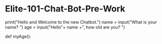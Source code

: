 # Elite-101-Chat-Bot-Pre-Work

print("Hello and Welcome to the new Chatbot.")
name = input("What is your name? ")
age = input("Hello"+ name +", how old are you? ")

def myAge():
